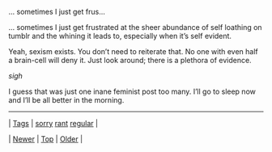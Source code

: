 <!--
title: &hellip; sometimes I just get frustrated at the sheer abundance of self loathing on tumblr and the whining it leads to, especially when it&rsquo;s self evident. Yeah, sexism exists. You don&rsquo;t need to reiterate that. No one with even half a brain-cell will deny it. Just look around; there is a plethora of evidence. sigh I guess that was just one inane feminist post too many. I&rsquo;ll go to sleep now and I&rsquo;ll be all better in the morning.
date: 2020-06-28T15:27:00.291Z
tags: sorry, rant, regular
-->


… sometimes I just get frus...

<p>… sometimes I just get frustrated at the sheer abundance of self loathing on tumblr and the whining it leads to, especially when it&rsquo;s self evident.</p>

<p>Yeah, sexism exists. You don&rsquo;t need to reiterate that. No one with even half a brain-cell will deny it. Just look around; there is a plethora of evidence.</p>

<p><em>sigh</em></p>

<p>I guess that was just one inane feminist post too many. I&rsquo;ll go to sleep now and I&rsquo;ll be all better in the morning.</p>

<!--BOTTOM-POST-NAVIGATION-->
---

| [Tags](tags.md) | [sorry](tag-sorry.md) [rant](tag-rant.md) [regular](tag-regular.md) |

| [Newer](86339665954.md) | [Top](index.md) | [Older](86341136914.md) |